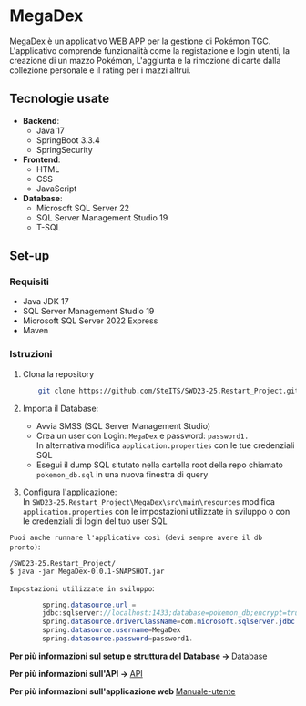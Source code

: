 # MegaDex
MegaDex è un applicativo WEB APP per la gestione di Pokémon TGC. L'applicativo comprende funzionalità come la registazione e login utenti, la creazione di un mazzo Pokémon, L'aggiunta e la rimozione di carte dalla collezione personale e il rating per i mazzi altrui.

## Tecnologie usate
- <b>Backend</b>:
    - Java 17
    - SpringBoot 3.3.4
    - SpringSecurity
- <b>Frontend</b>:
    - HTML
    - CSS
    - JavaScript
- <b>Database</b>:
    - Microsoft SQL Server 22
    - SQL Server Management Studio 19
    - T-SQL

## Set-up

### Requisiti

- Java JDK 17
- SQL Server Management Studio 19
- Microsoft SQL Server 2022 Express
- Maven

### Istruzioni

1. Clona la repository 
```bash
       git clone https://github.com/SteITS/SWD23-25.Restart_Project.git
```

2. Importa il Database:<br>
    - Avvia SMSS (SQL Server Management Studio)
    - Crea un user con Login: `MegaDex` e password: `password1.`
    <br> In alternativa modifica `application.properties` con le tue credenziali SQL
    - Esegui il dump SQL situtato nella cartella root della repo chiamato `pokemon_db.sql` in una nuova finestra di query

3. Configura l'applicazione:<br>
    In `SWD23-25.Restart_Project\MegaDex\src\main\resources` modifica `application.properties` con le impostazioni utilizzate in sviluppo o con le credenziali di login del tuo user SQL

`Puoi anche runnare l'applicativo così (devi sempre avere il db pronto)`:
```
/SWD23-25.Restart_Project/
$ java -jar MegaDex-0.0.1-SNAPSHOT.jar
```

`Impostazioni utilizzate in sviluppo`:
```Java
        spring.datasource.url =                 
        jdbc:sqlserver://localhost:1433;database=pokemon_db;encrypt=true;trustServerCertificate=true
        spring.datasource.driverClassName=com.microsoft.sqlserver.jdbc.SQLServerDriver
        spring.datasource.username=MegaDex
        spring.datasource.password=password1.
```


<b> Per più informazioni sul setup e struttura del Database -> </b> [Database](./Documentazione/Database.md)

<b> Per più informazioni sull'API -> </b> [API](./Documentazione/API.md)

<b> Per più informazioni sull'applicazione web </b> [Manuale-utente](./Documentazione/Manuale-utente.md)